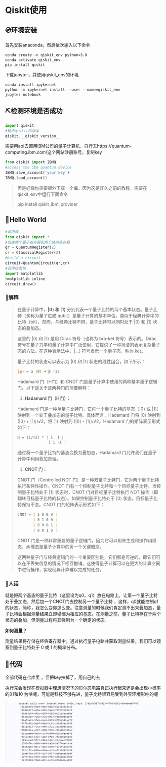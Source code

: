 # Qiskit使用

## 💿环境安装

首先安装anaconda，然后依次输入以下命令

```shell
conda create -n qiskit_env python=3.8
conda activate qiskit_env
pip install qiskit
```

下载jupyter，并使用qiskit_env的环境

```shell
conda install ipykernel
python -m ipykernel install --user --name=qiskit_env
jupyter notebook
```

## ⛏检测环境是否成功

```python
import qiskit
#输出qiskit的版本
qiskit.__qiskit_version__
```

需要用api去调用IBM公司的量子计算机，自行去https://quantum-computing.ibm.com/这个网站注册账号，复制key

```python
from qiskit import IBMQ
#access the ibm quantum device
IBMQ.save_account('your key')
IBMQ.load_account()
```

> 但是好像你需要额外下载一个库，因为这是好久之前的教程，需要在qiskit_env中运行下面命令
>
> pip install qiskit_ibm_provider

## 🧪Hello World

```py
#调用库
from qiskit import *
#创建两个量子寄存器和两个经典寄存器
qr = QuantumRegister(2)
cr = ClassicalRegister(2)
#build a circuit
circuit=QuantumCircuit(qr,cr)
#调用绘图包
import matplotlib
%matplotlib inline
circuit.draw()
```

### 👀解释

> 在量子计算中，**|0⟩ 和 |1⟩** 分别代表一个量子比特的两个基本状态。量子比特（也称为量子位或 qubit）是量子计算的基本单位，类似于经典计算中的比特（bit）。然而，与经典比特不同，量子比特可以同时处于 |0⟩ 和 |1⟩ 状态的叠加态。
>
> 这里的 |0⟩ 和 |1⟩ 是用 Dirac 符号（也称为 bra-ket 符号）表示的。Dirac 符号在量子力学和量子计算中广泛使用，它提供了一种简洁的表示复杂量子态的方法。在这种表示法中，|...⟩ 符号表示一个量子态，称为 ket。
>
> 量子比特的状态可以表示为 |0⟩ 和 |1⟩ 状态的线性组合，如下所示：
>
> ```markdown
> |ψ⟩ = α |0⟩ + β |1⟩
> 
> ```
>
> 
>
> Hadamard 门（H门）和 CNOT 门是量子计算中使用的两种基本量子逻辑门。以下是关于这两种门的简要解释：
>
> 1. **Hadamard 门（H门）：**
>
> Hadamard 门是一种单量子比特门，它将一个量子比特的基态（|0⟩ 或 |1⟩）映射到一个处于叠加态的量子比特。具体而言，Hadamard 门将 |0⟩ 映射到 (|0⟩ + |1⟩)/√2，将 |1⟩ 映射到 (|0⟩ - |1⟩)/√2。Hadamard 门的矩阵表示形式如下：
>
> ```markdown
> H = (1/√2) * | 1  1 |
>               | 1 -1 |
> ```
>
> 通过将一个量子比特的基态变换为叠加态，Hadamard 门允许我们在量子计算中利用叠加原理。
>
> 1. **CNOT 门：**
>
> CNOT 门（Controlled NOT 门）是一种双量子比特门，它对两个量子比特执行条件性操作。CNOT 门有一个控制量子比特和一个目标量子比特。当控制量子比特处于 |1⟩ 状态时，CNOT 门对目标量子比特执行 NOT 操作（即翻转目标量子比特的状态）。如果控制量子比特处于 |0⟩ 状态，目标量子比特保持不变。CNOT 门的矩阵表示形式如下：
>
> ```markdown
> CNOT = | 1 0 0 0 |
>        | 0 1 0 0 |
>        | 0 0 0 1 |
>        | 0 0 1 0 |
> 
> ```
>
> CNOT 门是一种非常重要的量子逻辑门，因为它可以用来生成和操作纠缠态，纠缠态是量子计算中的另一个关键概念。
>
> 这两种量子门与经典逻辑门的一个重要区别是，它们都是可逆的，即它们可以在不丢失信息的情况下相互撤销。这使得量子计算可以在更大的计算空间中进行操作，实现经典计算难以完成的任务。

### 👻人话

就是把两个基态的量子比特（这里设为q0，q1）放在电路上，让第一个量子比特处于叠加态，然后加一个CNOT门去控制另一个量子比特 ，这样，q0就能控制q1的状态，简称，我怎么变你怎么变。注意测量的时候我们肯定测不出来叠加态，量子比特会根据测量结果立即塌缩为相应的基态。在测量之前，量子比特存在于两个状态的叠加，但测量过程将其强制为一个确定的状态。

**如何测量？**

测量结果将存储在经典寄存器中。通过执行量子电路并获取测量结果，我们可以观察到量子比特处于 0 或 1 的概率分布。

## 🕋代码

全部代码在仓库里 ，但把key抹掉了，用自己的去

执行完会发现在模拟器中理想情况下的贝尔态电路真正执行起来还是会出现小概率的01和10 为啥呢，可能是科技不够先进，量子比特很容易受到外界环境影响的呢

![image-20230428184856986](https://raw.githubusercontent.com/lijianye521/images/master/image-20230428184856986.png)

